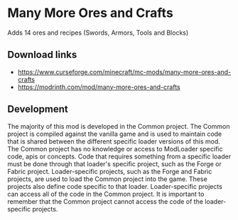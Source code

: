 # Many More Ores and Crafts

Adds 14 ores and recipes (Swords, Armors, Tools and Blocks)

## Download links

- https://www.curseforge.com/minecraft/mc-mods/many-more-ores-and-crafts
- https://modrinth.com/mod/many-more-ores-and-crafts

## Development
The majority of this mod is developed in the Common project. The Common project is compiled against the vanilla game and is used to maintain code that is shared between the different specific loader versions of this mod. The Common project has no knowledge or access to ModLoader specific code, apis or concepts. Code that requires something from a specific loader must be done through that loader's specific project, such as the Forge or Fabric project.
Loader-specific projects, such as the Forge and Fabric projects, are used to load the Common project into the game. These projects also define code specific to that loader. Loader-specific projects can access all of the code in the Common project. It is important to remember that the Common project cannot access the code of the loader-specific projects.